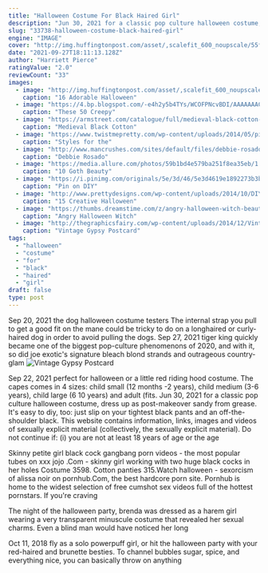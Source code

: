 ```yaml
---
title: "Halloween Costume For Black Haired Girl"
description: "Jun 30, 2021 for a classic pop culture halloween costume, dress up as post-makeover sandy from grease. It's easy to diy, too: just slip on your tightest black pants and an off-the-shoulder black"
slug: "33738-halloween-costume-black-haired-girl"
engine: "IMAGE"
cover: "http://img.huffingtonpost.com/asset/,scalefit_600_noupscale/55f1dcc61700009a01569e11.jpeg"
date: "2021-09-27T18:11:13.128Z"
author: "Harriett Pierce"
ratingValue: "2.0"
reviewCount: "33"
images:
  - image: "http://img.huffingtonpost.com/asset/,scalefit_600_noupscale/55f1dcc61700009a01569e11.jpeg"
    caption: "16 Adorable Halloween"
  - image: "https://4.bp.blogspot.com/-e4h2y5b4TYs/WCOFPNcvBDI/AAAAAAACcew/NG92yBco04Erk0nzmnXc9dEPOaoog2DnQCLcB/s640/vintage-creepy-photos-21.jpg"
    caption: "These 50 Creepy"
  - image: "https://armstreet.com/catalogue/full/medieval-black-cotton-dress-lady-hunter-4.jpg"
    caption: "Medieval Black Cotton"
  - image: "https://www.twistmepretty.com/wp-content/uploads/2014/05/pinterest.jpg"
    caption: "Styles for the"
  - image: "http://www.mancrushes.com/sites/default/files/debbie-rosado-y-marc-anthony-1.jpg"
    caption: "Debbie Rosado"
  - image: "https://media.allure.com/photos/59b1bd4e579ba251f8ea35eb/1:1/w_1600/dark-beauty-icons-allure-chelsea-wolfe.jpg"
    caption: "10 Goth Beauty"
  - image: "https://i.pinimg.com/originals/5e/3d/46/5e3d4619e1892273b3b208ce96ad4cf3.jpg"
    caption: "Pin on DIY"
  - image: "http://www.prettydesigns.com/wp-content/uploads/2014/10/DIY-Blue-Colored-Halloween-Hairstyle.jpg"
    caption: "15 Creative Halloween"
  - image: "https://thumbs.dreamstime.com/z/angry-halloween-witch-beautiful-long-hair-33440249.jpg"
    caption: "Angry Halloween Witch"
  - image: "http://thegraphicsfairy.com/wp-content/uploads/2014/12/Vintage-Gypsy-Postcard-Image-GraphicsFairy.jpg"
    caption: "Vintage Gypsy Postcard"
tags:
  - "halloween"
  - "costume"
  - "for"
  - "black"
  - "haired"
  - "girl"
draft: false
type: post
---
```


Sep 20, 2021 the dog halloween costume testers  The internal strap you pull to get a good fit on the mane could be tricky to do on a longhaired or curly-haired dog in order to avoid pulling the dogs. Sep 27, 2021 tiger king quickly became one of the biggest pop-culture phenomenons of 2020, and with it, so did joe exotic's signature bleach blond strands and outrageous country-glam
![Vintage Gypsy Postcard](http://thegraphicsfairy.com/wp-content/uploads/2014/12/Vintage-Gypsy-Postcard-Image-GraphicsFairy.jpg "Vintage Gypsy Postcard")

Sep 22, 2021 perfect for halloween or a little red riding hood costume. The capes comes in 4 sizes: child small (12 months -2 years), child medium (3-6 years), child large (6  10 years) and adult (fits. Jun 30, 2021 for a classic pop culture halloween costume, dress up as post-makeover sandy from grease. It&#39;s easy to diy, too: just slip on your tightest black pants and an off-the-shoulder black. This website contains information, links, images and videos of sexually explicit material (collectively, the sexually explicit material). Do not continue if: (i) you are not at least 18 years of age or the age
<!--inArticleAds-->

<!--galleryOne-->

Skinny petite girl black cock gangbang porn videos - the most popular tubes on xxx jojo .Com - skinny girl working with two huge black cocks in her holes  Costume 3598. Cotton panties 315.Watch halloween - sexorcism of alissa noir on pornhub.Com, the best hardcore porn site. Pornhub is home to the widest selection of free cumshot sex videos full of the hottest pornstars. If you're craving
<!--inArticleAds-->

<!--galleryTwo-->

The night of the halloween party, brenda was dressed as a harem girl wearing a very transparent minuscule costume that revealed her sexual charms. Even a blind man would have noticed her long
<!--galleryThree-->

Oct 11, 2018 fly as a solo powerpuff girl, or hit the halloween party with your red-haired and brunette besties. To channel bubbles sugar, spice, and everything nice, you can basically throw on anything